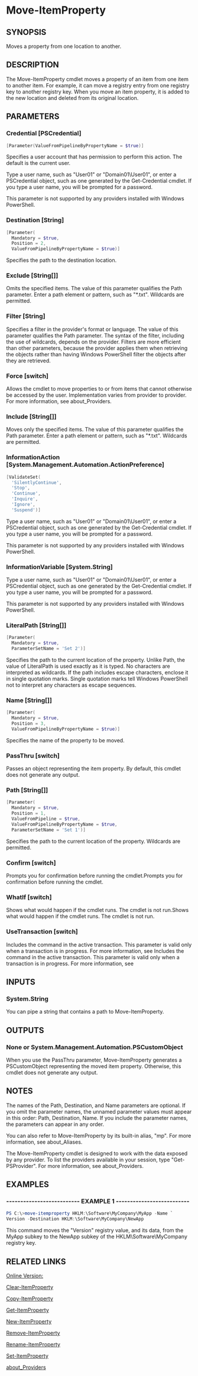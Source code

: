 ﻿# Move-ItemProperty

## SYNOPSIS
Moves a property from one location to another.

## DESCRIPTION
The Move-ItemProperty cmdlet moves a property of an item from one item to another item.
For example, it can move a registry entry from one registry key to another registry key.
When you move an item property, it is added to the new location and deleted from its original location.

## PARAMETERS

### Credential [PSCredential]

```powershell
[Parameter(ValueFromPipelineByPropertyName = $true)]
```

Specifies a user account that has permission to perform this action.
The default is the current user.

Type a user name, such as "User01" or "Domain01\User01", or enter a PSCredential object, such as one generated by the Get-Credential cmdlet.
If you type a user name, you will be prompted for a password.

This parameter is not supported by any providers installed with Windows PowerShell.


### Destination [String]

```powershell
[Parameter(
  Mandatory = $true,
  Position = 2,
  ValueFromPipelineByPropertyName = $true)]
```

Specifies the path to the destination location.


### Exclude [String[]]

Omits the specified items.
The value of this parameter qualifies the Path parameter.
Enter a path element or pattern, such as "*.txt".
Wildcards are permitted.


### Filter [String]

Specifies a filter in the provider's format or language.
The value of this parameter qualifies the Path parameter.
The syntax of the filter, including the use of wildcards, depends on the provider.
Filters are more efficient than other parameters, because the provider applies them when retrieving the objects rather than having Windows PowerShell filter the objects after they are retrieved.


### Force [switch]

Allows the cmdlet to move properties to or from items that cannot otherwise be accessed by the user.
Implementation varies from provider to provider.
For more information, see about_Providers.


### Include [String[]]

Moves only the specified items.
The value of this parameter qualifies the Path parameter.
Enter a path element or pattern, such as "*.txt".
Wildcards are permitted.


### InformationAction [System.Management.Automation.ActionPreference]

```powershell
[ValidateSet(
  'SilentlyContinue',
  'Stop',
  'Continue',
  'Inquire',
  'Ignore',
  'Suspend')]
```


Type a user name, such as "User01" or "Domain01\User01", or enter a PSCredential object, such as one generated by the Get-Credential cmdlet.
If you type a user name, you will be prompted for a password.

This parameter is not supported by any providers installed with Windows PowerShell.


### InformationVariable [System.String]


Type a user name, such as "User01" or "Domain01\User01", or enter a PSCredential object, such as one generated by the Get-Credential cmdlet.
If you type a user name, you will be prompted for a password.

This parameter is not supported by any providers installed with Windows PowerShell.


### LiteralPath [String[]]

```powershell
[Parameter(
  Mandatory = $true,
  ParameterSetName = 'Set 2')]
```

Specifies the path to the current location of the property.
Unlike Path, the value of LiteralPath is used exactly as it is typed.
No characters are interpreted as wildcards.
If the path includes escape characters, enclose it in single quotation marks.
Single quotation marks tell Windows PowerShell not to interpret any characters as escape sequences.


### Name [String[]]

```powershell
[Parameter(
  Mandatory = $true,
  Position = 3,
  ValueFromPipelineByPropertyName = $true)]
```

Specifies the name of the property to be moved.


### PassThru [switch]

Passes an object representing the item property.
By default, this cmdlet does not generate any output.


### Path [String[]]

```powershell
[Parameter(
  Mandatory = $true,
  Position = 1,
  ValueFromPipeline = $true,
  ValueFromPipelineByPropertyName = $true,
  ParameterSetName = 'Set 1')]
```

Specifies the path to the current location of the property.
Wildcards are permitted.


### Confirm [switch]

Prompts you for confirmation before running the cmdlet.Prompts you for confirmation before running the cmdlet.


### WhatIf [switch]

Shows what would happen if the cmdlet runs.
The cmdlet is not run.Shows what would happen if the cmdlet runs.
The cmdlet is not run.


### UseTransaction [switch]

Includes the command in the active transaction.
This parameter is valid only when a transaction is in progress.
For more information, see Includes the command in the active transaction.
This parameter is valid only when a transaction is in progress.
For more information, see



## INPUTS
### System.String

You can pipe a string that contains a path to Move-ItemProperty.

## OUTPUTS
### None or System.Management.Automation.PSCustomObject

When you use the PassThru parameter, Move-ItemProperty generates a PSCustomObject representing the moved item property.
Otherwise, this cmdlet does not generate any output.

## NOTES
The names of the Path, Destination, and Name parameters are optional.
If you omit the parameter names, the unnamed parameter values must appear in this order: Path, Destination, Name.
If you include the parameter names, the parameters can appear in any order.

You can also refer to Move-ItemProperty by its built-in alias, "mp".
For more information, see about_Aliases.

The Move-ItemProperty cmdlet is designed to work with the data exposed by any provider.
To list the providers available in your session, type "Get-PSProvider".
For more information, see about_Providers.


## EXAMPLES
### -------------------------- EXAMPLE 1 --------------------------

```powershell
PS C:\>move-itemproperty HKLM:\Software\MyCompany\MyApp -Name `
Version -Destination HKLM:\Software\MyCompany\NewApp

```
This command moves the "Version" registry value, and its data, from the MyApp subkey to the NewApp subkey of the HKLM\Software\MyCompany registry key.







## RELATED LINKS

[Online Version:](http://go.microsoft.com/fwlink/p/?linkid=293884)

[Clear-ItemProperty]()

[Copy-ItemProperty]()

[Get-ItemProperty]()

[New-ItemProperty]()

[Remove-ItemProperty]()

[Rename-ItemProperty]()

[Set-ItemProperty]()

[about_Providers]()


